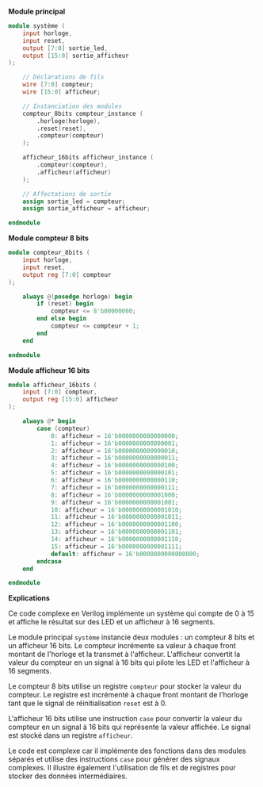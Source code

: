 **Module principal**

```verilog
module système (
    input horloge,
    input reset,
    output [7:0] sortie_led,
    output [15:0] sortie_afficheur
);

    // Déclarations de fils
    wire [7:0] compteur;
    wire [15:0] afficheur;

    // Instanciation des modules
    compteur_8bits compteur_instance (
        .horloge(horloge),
        .reset(reset),
        .compteur(compteur)
    );

    afficheur_16bits afficheur_instance (
        .compteur(compteur),
        .afficheur(afficheur)
    );

    // Affectations de sortie
    assign sortie_led = compteur;
    assign sortie_afficheur = afficheur;

endmodule
```

**Module compteur 8 bits**

```verilog
module compteur_8bits (
    input horloge,
    input reset,
    output reg [7:0] compteur
);

    always @(posedge horloge) begin
        if (reset) begin
            compteur <= 8'b00000000;
        end else begin
            compteur <= compteur + 1;
        end
    end

endmodule
```

**Module afficheur 16 bits**

```verilog
module afficheur_16bits (
    input [7:0] compteur,
    output reg [15:0] afficheur
);

    always @* begin
        case (compteur)
            0: afficheur = 16'b0000000000000000;
            1: afficheur = 16'b0000000000000001;
            2: afficheur = 16'b0000000000000010;
            3: afficheur = 16'b0000000000000011;
            4: afficheur = 16'b0000000000000100;
            5: afficheur = 16'b0000000000000101;
            6: afficheur = 16'b0000000000000110;
            7: afficheur = 16'b0000000000000111;
            8: afficheur = 16'b0000000000001000;
            9: afficheur = 16'b0000000000001001;
            10: afficheur = 16'b0000000000001010;
            11: afficheur = 16'b0000000000001011;
            12: afficheur = 16'b0000000000001100;
            13: afficheur = 16'b0000000000001101;
            14: afficheur = 16'b0000000000001110;
            15: afficheur = 16'b0000000000001111;
            default: afficheur = 16'b0000000000000000;
        endcase
    end

endmodule
```

**Explications**

Ce code complexe en Verilog implémente un système qui compte de 0 à 15 et affiche le résultat sur des LED et un afficheur à 16 segments.

Le module principal `système` instancie deux modules : un compteur 8 bits et un afficheur 16 bits. Le compteur incrémente sa valeur à chaque front montant de l'horloge et la transmet à l'afficheur. L'afficheur convertit la valeur du compteur en un signal à 16 bits qui pilote les LED et l'afficheur à 16 segments.

Le compteur 8 bits utilise un registre `compteur` pour stocker la valeur du compteur. Le registre est incrémenté à chaque front montant de l'horloge tant que le signal de réinitialisation `reset` est à 0.

L'afficheur 16 bits utilise une instruction `case` pour convertir la valeur du compteur en un signal à 16 bits qui représente la valeur affichée. Le signal est stocké dans un registre `afficheur`.

Le code est complexe car il implémente des fonctions dans des modules séparés et utilise des instructions `case` pour générer des signaux complexes. Il illustre également l'utilisation de fils et de registres pour stocker des données intermédiaires.
